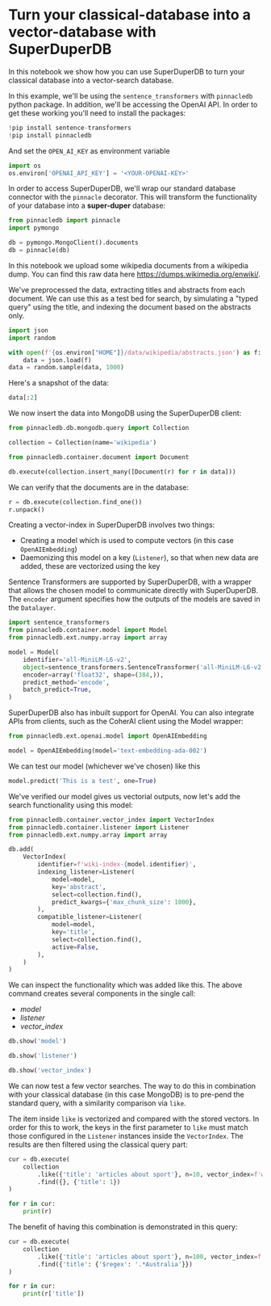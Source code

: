 # Turn your classical-database into a vector-database with SuperDuperDB

In this notebook we show how you can use SuperDuperDB to turn your classical database into a vector-search database.

In this example, we'll be using the `sentence_transformers` with `pinnacledb` python package.
In addition, we'll be accessing the OpenAI API. In order to get these working you'll need to install the packages:


```python
!pip install sentence-transformers
!pip install pinnacledb
```

And set the `OPEN_AI_KEY` as environment variable


```python
import os
os.environ['OPENAI_API_KEY'] = '<YOUR-OPENAI-KEY>'
```

In order to access SuperDuperDB, we'll wrap our standard database connector with the `pinnacle` decorator.
This will transform the functionality of your database into a **super-duper** database:


```python
from pinnacledb import pinnacle
import pymongo

db = pymongo.MongoClient().documents
db = pinnacle(db)
```

In this notebook we upload some wikipedia documents from a wikipedia dump. You can find this raw data here https://dumps.wikimedia.org/enwiki/.

We've preprocessed the data, extracting titles and abstracts from each document. We can use this as a test bed for search, by simulating a "typed query" using the title, and indexing the document based on the abstracts only.


```python
import json
import random 

with open(f'{os.environ["HOME"]}/data/wikipedia/abstracts.json') as f:
    data = json.load(f)
data = random.sample(data, 1000)
```

Here's a snapshot of the data:


```python
data[:2]
```

We now insert the data into MongoDB using the SuperDuperDB client:


```python
from pinnacledb.db.mongodb.query import Collection

collection = Collection(name='wikipedia')
```


```python
from pinnacledb.container.document import Document

db.execute(collection.insert_many([Document(r) for r in data]))
```

We can verify that the documents are in the database:


```python
r = db.execute(collection.find_one())
r.unpack()
```

Creating a vector-index in SuperDuperDB involves two things:

- Creating a model which is used to compute vectors (in this case `OpenAIEmbedding`)
- Daemonizing this model on a key (`Listener`), so that when new data are added, these are vectorized using the key

Sentence Transformers are supported by SuperDuperDB, with a wrapper that allows the chosen model to 
communicate directly with SuperDuperDB. The `encoder` argument specifies how the outputs of the models
are saved in the `Datalayer`.


```python
import sentence_transformers
from pinnacledb.container.model import Model
from pinnacledb.ext.numpy.array import array

model = Model(
    identifier='all-MiniLM-L6-v2',
    object=sentence_transformers.SentenceTransformer('all-MiniLM-L6-v2'),
    encoder=array('float32', shape=(384,)),
    predict_method='encode',
    batch_predict=True,
)
```

SuperDuperDB also has inbuilt support for OpenAI. You can also integrate APIs from clients, such as the CoherAI
client using the Model wrapper:


```python
from pinnacledb.ext.openai.model import OpenAIEmbedding

model = OpenAIEmbedding(model='text-embedding-ada-002')
```

We can test our model (whichever we've chosen) like this


```python
model.predict('This is a test', one=True)
```

We've verified our model gives us vectorial outputs, now let's add the search functionality using this model:


```python
from pinnacledb.container.vector_index import VectorIndex
from pinnacledb.container.listener import Listener
from pinnacledb.ext.numpy.array import array

db.add(
    VectorIndex(
        identifier=f'wiki-index-{model.identifier}',
        indexing_listener=Listener(
            model=model,
            key='abstract',
            select=collection.find(),
            predict_kwargs={'max_chunk_size': 1000},
        ),
        compatible_listener=Listener(
            model=model,
            key='title',
            select=collection.find(),
            active=False,
        ),
    )
)
```

We can inspect the functionality which was added like this. The above command creates several components in the single call:

- *model*
- *listener*
- *vector_index*


```python
db.show('model')
```


```python
db.show('listener')
```


```python
db.show('vector_index')
```

We can now test a few vector searches. The way to do this in combination with your classical database
(in this case MongoDB) is to pre-pend the standard query, with a similarity comparison via `like`.

The item inside `like` is vectorized and compared with the stored vectors. In order for this to work, the keys in the 
first parameter to `like` must match those configured in the `Listener` instances inside the `VectorIndex`. The results are then filtered
using the classical query part:


```python
cur = db.execute(
    collection
        .like({'title': 'articles about sport'}, n=10, vector_index=f'wiki-index-{model.identifier}')
        .find({}, {'title': 1})
)

for r in cur:
    print(r)
```

The benefit of having this combination is demonstrated in this query:


```python
cur = db.execute(
    collection
        .like({'title': 'articles about sport'}, n=100, vector_index=f'wiki-index-{model.identifier}')
        .find({'title': {'$regex': '.*Australia'}})
)

for r in cur:
    print(r['title'])
```
